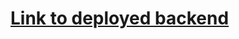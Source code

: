 # [Link to deployed backend](https://full-stack-open-2022-652es4sao-lloydrivers.vercel.app/api/persons)
